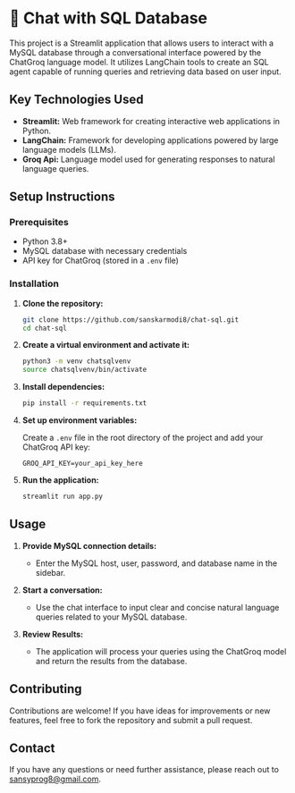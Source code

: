 # 🦜 Chat with SQL Database

This project is a Streamlit application that allows users to interact with a MySQL database through a conversational interface powered by the ChatGroq language model. It utilizes LangChain tools to create an SQL agent capable of running queries and retrieving data based on user input.

## Key Technologies Used

- **Streamlit:** Web framework for creating interactive web applications in Python.
- **LangChain:** Framework for developing applications powered by large language models (LLMs).
- **Groq Api:** Language model used for generating responses to natural language queries.

## Setup Instructions

### Prerequisites

- Python 3.8+
- MySQL database with necessary credentials
- API key for ChatGroq (stored in a `.env` file)

### Installation

1. **Clone the repository:**

    ```bash
    git clone https://github.com/sanskarmodi8/chat-sql.git
    cd chat-sql
    ```

2. **Create a virtual environment and activate it:**

    ```bash
    python3 -m venv chatsqlvenv
    source chatsqlvenv/bin/activate
    ```

3. **Install dependencies:**

    ```bash
    pip install -r requirements.txt
    ```

4. **Set up environment variables:**

    Create a `.env` file in the root directory of the project and add your ChatGroq API key:

    ```
    GROQ_API_KEY=your_api_key_here
    ```

5. **Run the application:**

    ```bash
    streamlit run app.py
    ```

## Usage

1. **Provide MySQL connection details:**
   - Enter the MySQL host, user, password, and database name in the sidebar.

2. **Start a conversation:**
   - Use the chat interface to input clear and concise natural language queries related to your MySQL database.

3. **Review Results:**
   - The application will process your queries using the ChatGroq model and return the results from the database.

## Contributing

Contributions are welcome! If you have ideas for improvements or new features, feel free to fork the repository and submit a pull request.

## Contact

If you have any questions or need further assistance, please reach out to [sansyprog8@gmail.com](mailto:sansyprog8@gmail.com).
